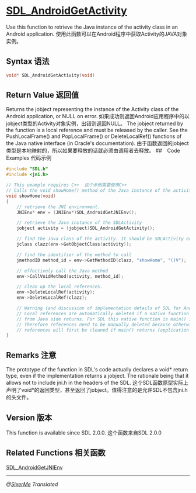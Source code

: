 # [SDL_AndroidGetActivity](http://wiki.libsdl.org/SDL_AndroidGetActivity?highlight=%28%5CbCategoryAPI%5Cb%29%7C%28SDLFunctionTemplate%29)

Use this function to retrieve the Java instance of the activity class in an Android application.
使用此函数可以在Android程序中获取Activity的JAVA对象实例。

## Syntax 语法
```c 
void* SDL_AndroidGetActivity(void)
```

## Return Value 返回值

Returns the jobject representing the instance of the Activity class of the Android application, or NULL on error.
如果成功则返回Android应用程序中的以jobject类型的Activity对象实例，出错则返回NULL。
The jobject returned by the function is a local reference and must be released by the caller. See the PushLocalFrame() and PopLocalFrame() or DeleteLocalRef() functions of the Java native interface (in Oracle's documentation).
由于函数返回的jobject类型是本地映射的，所以如果要释放的话就必须由调用者去释放。
##　Code Examples 代码示例

```c 
#include "SDL.h"
#include <jni.h>

// This example requires C++  这个示例需要使用C++
// Calls the void showHome() method of the Java instance of the activity. 调用无效的showHome()方法进行activity的JAVA实例。
void showHome(void)
{
    // retrieve the JNI environment. 
    JNIEnv* env = (JNIEnv*)SDL_AndroidGetJNIEnv();

    // retrieve the Java instance of the SDLActivity 
    jobject activity = (jobject)SDL_AndroidGetActivity();

    // find the Java class of the activity. It should be SDLActivity or a subclass of it. 
    jclass clazz(env->GetObjectClass(activity));

    // find the identifier of the method to call
    jmethodID method_id = env->GetMethodID(clazz, "showHome", "()V");

    // effectively call the Java method
    env->CallVoidMethod(activity, method_id);

    // clean up the local references.
    env->DeleteLocalRef(activity);
    env->DeleteLocalRef(clazz);

    // Warning (and discussion of implementation details of SDL for Android):
    // Local references are automatically deleted if a native function called
    // from Java side returns. For SDL this native function is main() itself.
    // Therefore references need to be manually deleted because otherwise the
    // references will first be cleaned if main() returns (application exit).
}
```

## Remarks 注意

The prototype of the function in SDL's code actually declares a void* return type, even if the implementation returns a jobject. The rationale being that it allows not to include jni.h in the headers of the SDL.
这个SDL函数原型实际上声明了void*的返回类型，甚至返回了jobject。值得注意的是允许SDL不包含jni.h的头文件。

## Version 版本

This function is available since SDL 2.0.0.
这个函数来自SDL 2.0.0

## Related Functions 相关函数

[SDL_AndroidGetJNIEnv](http://wiki.libsdl.org/SDL_AndroidGetJNIEnv)

--------------------------------------------------------------------------
*@[SixerMe](https://github.com/DXkite) Translated*
